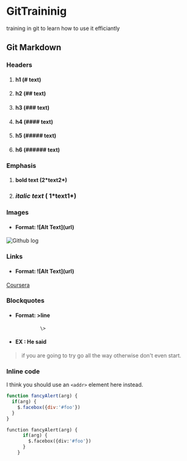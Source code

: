 # GitTraininig
training in git to learn how to use it efficiantly


## Git Markdown

### Headers
1. #### h1 (# text) 
2. #### h2 (## text) 
3. #### h3 (### text) 
4. #### h4 (#### text) 
5. #### h5 (##### text) 
6. #### h6 (###### text) 

### Emphasis
1. ####  **bold text**  (2\*text2\*)
2. ### *italic text*  ( 1\*text1\*)

### Images
* #### Format: \!\[Alt Text\]\(url\)
![Github log](https://assets-cdn.github.com/images/modules/logos_page/Octocat.png)

### Links
* #### Format: \!\[Alt Text\]\(url\)
[Coursera](https://coursera.org)

### Blockquotes
* #### Format: \>line
			   \>
* #### EX : He said

> if you are going to try go all the way
> otherwise don't even start.

### Inline code
I think you should use an
`<addr>` element here instead.
	
```javascript
function fancyAlert(arg) {
  if(arg) {
    $.facebox({div:'#foo'})
  }
}
```
```python
function fancyAlert(arg) {
      if(arg) {
        $.facebox({div:'#foo'})
      }
    }
```